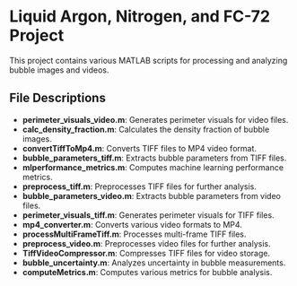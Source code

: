 # Liquid Argon, Nitrogen, and FC-72 Project

This project contains various MATLAB scripts for processing and analyzing bubble images and videos.

## File Descriptions

- **perimeter_visuals_video.m**: Generates perimeter visuals for video files.
- **calc_density_fraction.m**: Calculates the density fraction of bubble images.
- **convertTiffToMp4.m**: Converts TIFF files to MP4 video format.
- **bubble_parameters_tiff.m**: Extracts bubble parameters from TIFF files.
- **mlperformance_metrics.m**: Computes machine learning performance metrics.
- **preprocess_tiff.m**: Preprocesses TIFF files for further analysis.
- **bubble_parameters_video.m**: Extracts bubble parameters from video files.
- **perimeter_visuals_tiff.m**: Generates perimeter visuals for TIFF files.
- **mp4_converter.m**: Converts various video formats to MP4.
- **processMultiFrameTiff.m**: Processes multi-frame TIFF files.
- **preprocess_video.m**: Preprocesses video files for further analysis.
- **TiffVideoCompressor.m**: Compresses TIFF files for video storage.
- **bubble_uncertainty.m**: Analyzes uncertainty in bubble measurements.
- **computeMetrics.m**: Computes various metrics for bubble analysis.

